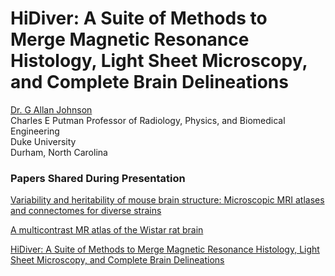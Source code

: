 # **HiDiver: A Suite of Methods to Merge Magnetic Resonance Histology, Light Sheet Microscopy, and Complete Brain Delineations** 

[Dr. G Allan Johnson](https://bme.duke.edu/faculty/allan-johnson) <br/>
Charles E Putman Professor of Radiology, Physics, and Biomedical Engineering <br/>
Duke University <br/>
Durham, North Carolina

### Papers Shared During Presentation

[ Variability and heritability of mouse brain structure: Microscopic MRI atlases and connectomes for diverse strains ](https://pubmed.ncbi.nlm.nih.gov/32818613/)

 [A multicontrast MR atlas of the Wistar rat brain](https://pubmed.ncbi.nlm.nih.gov/34391877/) 

[HiDiver: A Suite of Methods to Merge Magnetic Resonance Histology, Light Sheet Microscopy, and Complete Brain Delineations](https://www.biorxiv.org/content/10.1101/2022.02.10.479607v1)



